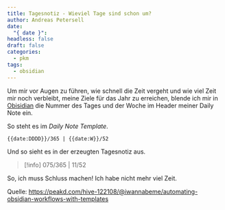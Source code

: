 ```yaml
---
title: Tagesnotiz - Wieviel Tage sind schon um?
author: Andreas Petersell
date:
  "{ date }": 
headless: false
draft: false
categories:
  - pkm
tags:
  - obsidian
---
```


Um mir vor Augen zu führen, wie schnell die Zeit vergeht und wie viel Zeit mir noch verbleibt, meine Ziele für das Jahr zu erreichen, blende ich mir in [Obisidian](https://obsidian.md/) die Nummer des Tages und der Woche im Header meiner Daily Note ein.
<!--more-->

So steht es im *Daily Note Template*.

```
{{date:DDDD}}/365 | {{date:W}}/52
```

Und so sieht es in der erzeugten Tagesnotiz aus.

> [!info]
> 075/365 | 11/52

So, ich muss Schluss machen! Ich habe nicht mehr viel Zeit.

Quelle: https://peakd.com/hive-122108/@iwannabeme/automating-obsidian-workflows-with-templates